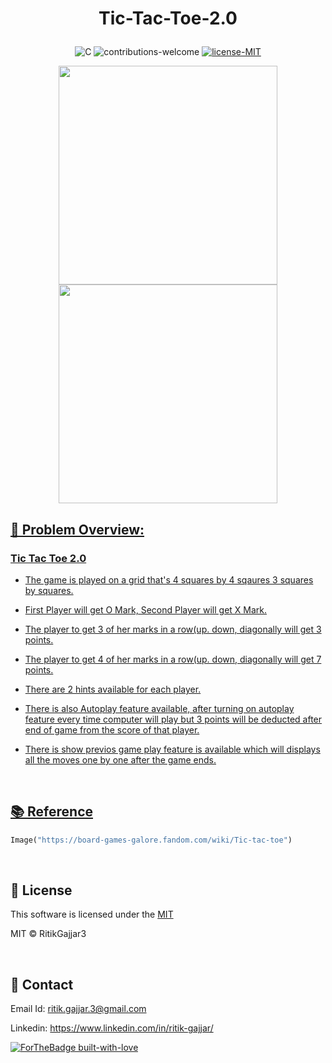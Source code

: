 # <p align="center">Tic-Tac-Toe-2.0</p>

<p align="center">
    <img src="https://img.shields.io/badge/C-blue.svg"
         alt="C">
    <img src="https://img.shields.io/badge/contributions-welcome-orange.svg"
         alt="contributions-welcome">
    <a href="https://github.com/RitikGajjar3/Tic-Tac-Toe-Game-2.0/blob/main/LICENSE">
    <img src="https://img.shields.io/badge/license-MIT-green.svg"
         alt="license-MIT">
</p>

<p align="center">
  <a href="https://vignette.wikia.nocookie.net/board-games-galore/images/4/47/Tictactoe-winning-vector-639732.jpg/revision/latest/top-crop/width/360/height/450?cb=20160711013756">
  <img width="350" height="350" src="https://vignette.wikia.nocookie.net/board-games-galore/images/4/47/Tictactoe-winning-vector-639732.jpg/revision/latest/top-crop/width/360/height/450?cb=20160711013756">
   <br>
   
   <a href="https://user-images.githubusercontent.com/40620782/100535745-a5272080-3241-11eb-8afb-2ad9a00e5bcf.png">
  <img width="350" height="350" src="https://user-images.githubusercontent.com/40620782/100535745-a5272080-3241-11eb-8afb-2ad9a00e5bcf.png">
</p>

<h2>📘 Problem Overview:</h2>

### Tic Tac Toe 2.0

- The game is played on a grid that's 4 squares by 4 sqaures 3 squares by squares.

- First Player will get O Mark,  Second Player will get X Mark.

- The player to get 3 of her marks in a row(up. down, diagonally will get 3 points.

- The player to get 4 of her marks in a row(up. down, diagonally will get 7 points.

- There are 2 hints available for each player.

- There is also Autoplay feature available, after turning on autoplay feature every time computer will play but 3 points will be deducted after end of game from the score of that player.

- There is show previos game play feature is available which will displays all the moves one by one after the game ends. 

<br>

## 📚 Reference
```python
Image("https://board-games-galore.fandom.com/wiki/Tic-tac-toe")

```

<br>

## 📜 License

This software is licensed under the [MIT](https://github.com/RitikGajjar3/Tic-Tac-Toe-Game-2.0/blob/main/LICENSE)

MIT © RitikGajjar3

<br>

## 🤝 Contact

Email Id: ritik.gajjar.3@gmail.com

Linkedin: https://www.linkedin.com/in/ritik-gajjar/

[![ForTheBadge built-with-love](http://ForTheBadge.com/images/badges/built-with-love.svg)](https://github.com/RitikGajjar3)
